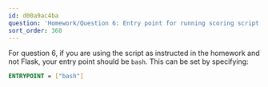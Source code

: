 ```yaml
---
id: d00a9ac4ba
question: 'Homework/Question 6: Entry point for running scoring script in Docker container'
sort_order: 360
---
```


For question 6, if you are using the script as instructed in the homework and not Flask, your entry point should be `bash`. This can be set by specifying:

```dockerfile
ENTRYPOINT = ["bash"]
```